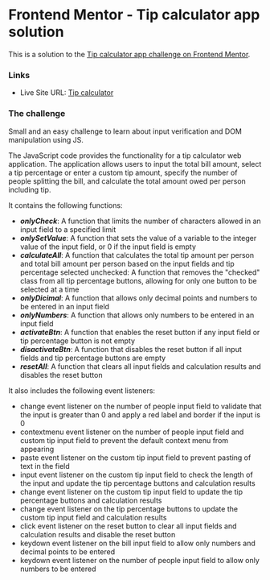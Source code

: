# Frontend Mentor - Tip calculator app solution

This is a solution to the [Tip calculator app challenge on Frontend Mentor](https://www.frontendmentor.io/challenges/tip-calculator-app-ugJNGbJUX).


### Links

- Live Site URL: [Tip calculator](https://mermory-alloc.github.io/Tip-calculator)

### The challenge
Small and an easy challenge to learn about input verification and DOM manipulation using JS.

The JavaScript code provides the functionality for a tip calculator web application. The application allows users to input the total bill amount, select a tip percentage or enter a custom tip amount, specify the number of people splitting the bill, and calculate the total amount owed per person including tip.

It contains the following functions:
  - ___onlyCheck___: A function that limits the number of characters allowed in an input field to a specified limit
  - ___onlySetValue___: A function that sets the value of a variable to the integer value of the input field, or 0 if the input field is empty
  - ___calculateAll___: A function that calculates the total tip amount per person and total bill amount per person based on the input fields and tip percentage selected
unchecked: A function that removes the "checked" class from all tip percentage buttons, allowing for only one button to be selected at a time
  - ___onlyDicimal___: A function that allows only decimal points and numbers to be entered in an input field
  - ___onlyNumbers___: A function that allows only numbers to be entered in an input field
  - ___activateBtn___: A function that enables the reset button if any input field or tip percentage button is not empty
  - ___disactivateBtn___: A function that disables the reset button if all input fields and tip percentage buttons are empty
  - ___resetAll___: A function that clears all input fields and calculation results and disables the reset button

It also includes the following event listeners:
  - change event listener on the number of people input field to validate that the input is greater than 0 and apply a red label and border if the input is 0
  - contextmenu event listener on the number of people input field and custom tip input field to prevent the default context menu from appearing
  - paste event listener on the custom tip input field to prevent pasting of text in the field
  - input event listener on the custom tip input field to check the length of the input and update the tip percentage buttons and calculation results
  - change event listener on the custom tip input field to update the tip percentage buttons and calculation results
  - change event listener on the tip percentage buttons to update the custom tip input field and calculation results
  - click event listener on the reset button to clear all input fields and calculation results and disable the reset button
  - keydown event listener on the bill input field to allow only numbers and decimal points to be entered
  - keydown event listener on the number of people input field to allow only numbers to be entered
